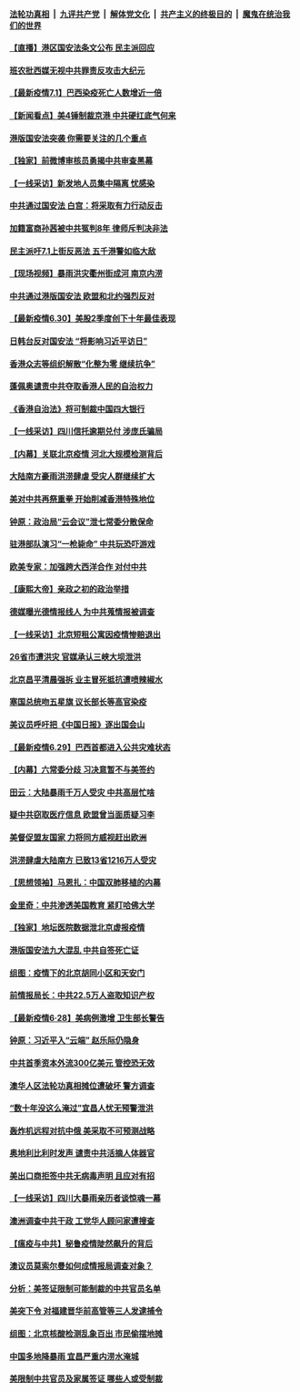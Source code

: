 

####  [法轮功真相](../../../../basic/blob/master/README.md?t=07011601) &nbsp;|&nbsp; [九评共产党](../../../../9ping.md/blob/master/README.md?t=07011601) &nbsp;|&nbsp; [解体党文化](../../../../jtdwh.md/blob/master/README.md?t=07011601)  &nbsp;|&nbsp; [共产主义的终极目的](../../../../gczydzjmd.md/blob/master/README.md?t=07011601) &nbsp;|&nbsp; [魔鬼在统治我们的世界](../../../../mgztzwmdsj.md/blob/master/README.md?t=07011601) 

#### [【直播】港区国安法条文公布 民主派回应](../pages/nf4514/n12219819.md?t=07011601) 

#### [班农批西媒无视中共罪责反攻击大纪元](../pages/nf4514/n12222770.md?t=07011601) 

#### [【最新疫情7.1】巴西染疫死亡人数增近一倍](../pages/nf4514/n12223137.md?t=07011601) 

#### [【新闻看点】美4锤制裁京港 中共硬扛底气何来](../pages/nf4514/n12223141.md?t=07011601) 

#### [港版国安法突袭 你需要关注的几个重点](../pages/nf4514/n12222881.md?t=07011601) 

#### [【独家】前微博审核员勇揭中共审查黑幕](../pages/nf4514/n12207542.md?t=07011601) 

#### [【一线采访】新发地人员集中隔离 忧感染](../pages/nf4514/n12222406.md?t=07011601) 

#### [中共通过国安法 白宫：将采取有力行动反击](../pages/nf4514/n12222567.md?t=07011601) 

#### [加籍富商孙茜被中共冤判8年 律师斥判决非法](../pages/nf4514/n12222377.md?t=07011601) 

#### [民主派吁7.1上街反恶法 五千港警如临大敌](../pages/nf4514/n12222323.md?t=07011601) 

#### [【现场视频】暴雨洪灾衢州街成河 南京内涝](../pages/nf4514/n12221984.md?t=07011601) 

#### [中共通过港版国安法 欧盟和北约强烈反对](../pages/nf4514/n12222076.md?t=07011601) 

#### [【最新疫情6.30】美股2季度创下十年最佳表现](../pages/nf4514/n12220711.md?t=07011601) 

#### [日韩台反对国安法 “将影响习近平访日”](../pages/nf4514/n12221801.md?t=07011601) 

#### [香港众志等组织解散“化整为零 继续抗争”](../pages/nf4514/n12221597.md?t=07011601) 

#### [蓬佩奥谴责中共夺取香港人民的自治权力](../pages/nf4514/n12222042.md?t=07011601) 

#### [《香港自治法》将可制裁中国四大银行](../pages/nf4514/n12221322.md?t=07011601) 

#### [【一线采访】四川信托逾期兑付 涉庞氏骗局](../pages/nf4514/n12220984.md?t=07011601) 

#### [【内幕】关联北京疫情 河北大规模检测背后](../pages/nf4514/n12219261.md?t=07011601) 

#### [大陆南方豪雨洪涝肆虐 受灾人群继续扩大](../pages/nf4514/n12220499.md?t=07011601) 

#### [美对中共再祭重拳 开始削减香港特殊地位](../pages/nf4514/n12220482.md?t=07011601) 

#### [钟原：政治局“云会议”泄七常委分散保命](../pages/nf4514/n12219887.md?t=07011601) 

#### [驻港部队演习“一枪毙命” 中共玩恐吓游戏](../pages/nf4514/n12220496.md?t=07011601) 

#### [欧美专家：加强跨大西洋合作 对付中共](../pages/nf4514/n12220420.md?t=07011601) 

#### [【康熙大帝】亲政之初的政治举措](../pages/nf4514/n12135604.md?t=07011601) 

#### [德媒曝光德情报线人 为中共蒐情报被调查](../pages/nf4514/n12219959.md?t=07011601) 

#### [【一线采访】北京短租公寓因疫情惨赔退出](../pages/nf4514/n12219505.md?t=07011601) 

#### [26省市遭洪灾 官媒承认三峡大坝泄洪](../pages/nf4514/n12219807.md?t=07011601) 

#### [北京昌平清晨强拆 业主冒死抵抗遭喷辣椒水](../pages/nf4514/n12219118.md?t=07011601) 

#### [塞国总统吻五星旗 议长部长等高官染疫](../pages/nf4514/n12219918.md?t=07011601) 

#### [美议员呼吁把《中国日报》逐出国会山](../pages/nf4514/n12219500.md?t=07011601) 

#### [【最新疫情6.29】巴西首都进入公共灾难状态](../pages/nf4514/n12215001.md?t=07011601) 

#### [【内幕】六常委分歧 习决意暂不与美签约](../pages/nf4514/n12216091.md?t=07011601) 

#### [田云：大陆暴雨千万人受灾 中共高层忙啥](../pages/nf4514/n12218401.md?t=07011601) 

#### [疑中共窃取医疗信息 欧盟曾当面质疑习李](../pages/nf4514/n12219204.md?t=07011601) 

#### [美督促盟友国家 力将同方威视赶出欧洲](../pages/nf4514/n12217695.md?t=07011601) 

#### [洪涝肆虐大陆南方 已致13省1216万人受灾](../pages/nf4514/n12218537.md?t=07011601) 

#### [【思想领袖】马恩扎：中国双肺移植的内幕](../pages/nf4514/n12047397.md?t=07011601) 

#### [金里奇：中共渗透美国教育 紧盯哈佛大学](../pages/nf4514/n12217783.md?t=07011601) 

#### [【独家】地坛医院数据泄北京虚报疫情](../pages/nf4514/n12217892.md?t=07011601) 

#### [港版国安法九大混乱 中共自签死亡证](../pages/nf4514/n12218021.md?t=07011601) 

#### [组图：疫情下的北京胡同小区和天安门](../pages/nf4514/n12217618.md?t=07011601) 

#### [前情报局长：中共22.5万人盗取知识产权](../pages/nf4514/n12217857.md?t=07011601) 

#### [【最新疫情6·28】美病例激增 卫生部长警告](../pages/nf4514/n12212934.md?t=07011601) 

#### [钟原：习近平入“云端” 赵乐际仍隐身](../pages/nf4514/n12217720.md?t=07011601) 

#### [中共首季资本外流300亿美元 管控恐无效](../pages/nf4514/n12217543.md?t=07011601) 

#### [澳华人区法轮功真相摊位遭破坏 警方调查](../pages/nf4514/n12217341.md?t=07011601) 

#### [“数十年没这么淹过”宜昌人忧无预警泄洪](../pages/nf4514/n12217308.md?t=07011601) 

#### [轰炸机远程对抗中俄 美采取不可预测战略](../pages/nf4514/n12205278.md?t=07011601) 

#### [奥地利比利时发声  谴责中共活摘人体器官](../pages/nf4514/n12216554.md?t=07011601) 

#### [美出口商拒签中共无病毒声明 且应对有招](../pages/nf4514/n12216909.md?t=07011601) 

#### [【一线采访】四川大暴雨亲历者谈惊魂一幕](../pages/nf4514/n12216420.md?t=07011601) 

#### [澳洲调查中共干政 工党华人顾问家遭搜查](../pages/nf4514/n12216804.md?t=07011601) 

#### [【瘟疫与中共】秘鲁疫情陡然飙升的背后](../pages/nf4514/n12216630.md?t=07011601) 

#### [澳议员莫索尔曼如何成情报局调查对象？](../pages/nf4514/n12216661.md?t=07011601) 

#### [分析：美签证限制可能制裁的中共官员名单](../pages/nf4514/n12216563.md?t=07011601) 

#### [美突下令 对福建晋华前高管等三人发逮捕令](../pages/nf4514/n12216296.md?t=07011601) 

#### [组图：北京核酸检测乱象百出 市民偷摆地摊](../pages/nf4514/n12216358.md?t=07011601) 

#### [中国多地降暴雨 宜昌严重内涝水淹城](../pages/nf4514/n12215877.md?t=07011601) 

#### [美限制中共官员及家属签证 哪些人或受制裁](../pages/nf4514/n12216208.md?t=07011601) 


